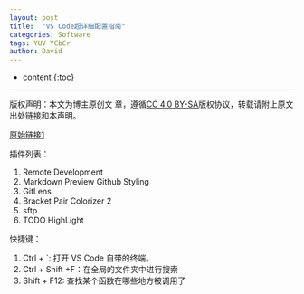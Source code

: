 ```yaml
---
layout: post
title:  "VS Code超详细配置指南"
categories: Software
tags: YUV YCbCr
author: David
---
```


* content
{:toc}

---
版权声明：本文为博主原创文
章，遵循[CC 4.0 BY-SA](http://creativecommons.org/licenses/by-sa/4.0/)版权协议，转载请附上原文出处链接和本声明。


[原始链接1](https://mp.weixin.qq.com/s/JAiYgvctNgM-_ygN0CUpag)

插件列表：
1. Remote Development
2. Markdown Preview Github Styling
3. GitLens
4. Bracket Pair Colorizer 2
5. sftp
6. TODO HighLight

快捷键：
1. Ctrl + `: 打开 VS Code 自带的终端。
2. Ctrl + Shift +F：在全局的文件夹中进行搜索
3. Shift + F12: 查找某个函数在哪些地方被调用了



